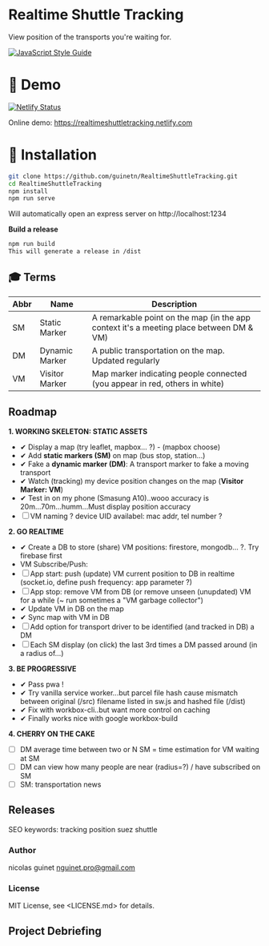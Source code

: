 # Realtime Shuttle Tracking
View position of the transports you're waiting for.

[![JavaScript Style Guide](https://img.shields.io/badge/code_style-standard-brightgreen.svg)](https://standardjs.com)

# 🚀 Demo
[![Netlify Status](https://api.netlify.com/api/v1/badges/01e2ae04-b673-49c7-984b-4f8d6f2990b4/deploy-status)](https://app.netlify.com/sites/realtimeshuttletracking/deploys)

Online demo: https://realtimeshuttletracking.netlify.com

# 💫 Installation

```bash 
git clone https://github.com/guinetn/RealtimeShuttleTracking.git  
cd RealtimeShuttleTracking  
npm install 
npm run serve 
```
Will automatically open an express server on http://localhost:1234

**Build a release**

```bash
npm run build  
This will generate a release in /dist
```

## 🎓 Terms

| Abbr | Name           | Description                                                                             |
| ---- | -------------- | --------------------------------------------------------------------------------------- |
| SM   | Static Marker  | A remarkable point on the map (in the app context it's a meeting place between DM & VM) |
| DM   | Dynamic Marker | A public transportation on the map. Updated regularly                                   |
| VM   | Visitor Marker | Map marker indicating people connected (you appear in red, others in white)             |

## Roadmap

**1. WORKING SKELETON: STATIC ASSETS**

- ✔ Display a map (try leaflet, mapbox… ?) - (mapbox choose)
- ✔ Add **static markers (SM)** on map (bus stop, station...)
- ✔ Fake a **dynamic marker (DM)**: A transport marker to fake a moving transport
- ✔ Watch (tracking) my device position changes on the map (**Visitor Marker: VM**)
- ✔ Test in on my phone (Smasung A10)..wooo accuracy is 20m...70m...humm...Must display position accuracy 
- ☐ VM naming ? device UID availabel: mac addr, tel number ?

**2. GO REALTIME**

- ✔ Create a DB to store (share) VM positions: firestore, mongodb… ?. Try firebase first
- VM Subscribe/Push:
- ☐ App start: push (update) VM current position to DB in realtime (socket.io, define push frequency: app parameter ?)
- ☐ App stop: remove VM from DB (or remove unseen (unupdated) VM for a while (~ run sometimes a "VM garbage collector")
- ✔ Update VM in DB on the map
- ✔ Sync map with VM in DB
- ☐ Add option for transport driver to be identified (and tracked in DB) a DM
- ☐ Each SM display (on click) the last 3rd times a DM passed around (in a radius of…)

**3. BE PROGRESSIVE**

- ✔ Pass pwa !
- ✔ Try vanilla service worker...but parcel file hash cause mismatch between original (/src) filename listed in sw.js and hashed file (/dist)
- ✔ Fix with workbox-cli..but want more control on caching
- ✔ Finally works nice with google workbox-build

**4. CHERRY ON THE CAKE**

- ☐ DM average time between two or N SM = time estimation for VM waiting at SM
- ☐ DM can view how many people are near (radius=?) / have subscribed on SM
- ☐ SM: transportation news

## Releases

SEO keywords: tracking position suez shuttle

### Author

nicolas guinet <nguinet.pro@gmail.com>

### License
MIT License, see <LICENSE.md> for details.

## Project Debriefing


